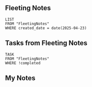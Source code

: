 
## Fleeting Notes
```dataview
LIST
FROM "FleetingNotes"
WHERE created_date = date(2025-04-23) 
```

## Tasks from Fleeting Notes
```dataview
TASK
FROM "FleetingNotes"
WHERE !completed
```

## My Notes
